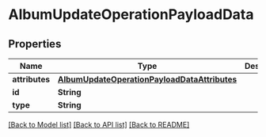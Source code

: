 # AlbumUpdateOperationPayloadData

## Properties
Name | Type | Description | Notes
------------ | ------------- | ------------- | -------------
**attributes** | [**AlbumUpdateOperationPayloadDataAttributes**](AlbumUpdateOperationPayloadDataAttributes.md) |  | 
**id** | **String** |  | 
**type** | **String** |  | 

[[Back to Model list]](../README.md#documentation-for-models) [[Back to API list]](../README.md#documentation-for-api-endpoints) [[Back to README]](../README.md)


